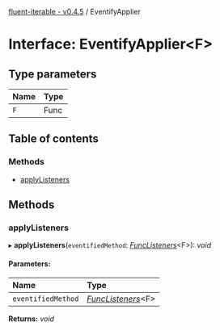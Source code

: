 [fluent-iterable - v0.4.5](../README.md) / EventifyApplier

# Interface: EventifyApplier<F\>

## Type parameters

| Name | Type |
| :------ | :------ |
| `F` | Func |

## Table of contents

### Methods

- [applyListeners](eventifyapplier.md#applylisteners)

## Methods

### applyListeners

▸ **applyListeners**(`eventifiedMethod`: [*FuncListeners*](funclisteners.md)<F\>): *void*

#### Parameters:

| Name | Type |
| :------ | :------ |
| `eventifiedMethod` | [*FuncListeners*](funclisteners.md)<F\> |

**Returns:** *void*
